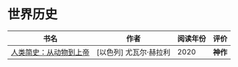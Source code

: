 # 世界历史

| 书名                                                                | 作者                   | 阅读年份 | 评价     |
|---------------------------------------------------------------------|------------------------|----------|----------|
| [人类简史：从动物到上帝](https://book.douban.com/subject/25985021/) | [以色列] 尤瓦尔·赫拉利 | 2020     | **神作** |
